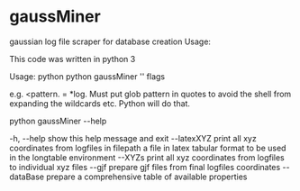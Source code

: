 # gaussMiner
gaussian log file scraper for database creation
Usage:

This code was written in python 3

Usage: python python gaussMiner '<pattern>' flags
 
e.g. <pattern. = *log.  Must put glob pattern in quotes to avoid the shell from expanding the wildcards etc.  Python will do that.  

python gaussMiner --help

  -h, --help   show this help message and exit
  --latexXYZ   print all xyz coordinates from logfiles in filepath a file in
               latex tabular format to be used in the longtable environment
  --XYZs       print all xyz coordinates from logfiles to individual xyz files
  --gjf        prepare gjf files from final logfiles coordinates
  --dataBase   prepare a comprehensive table of available properties
